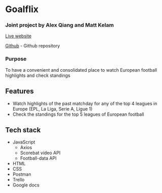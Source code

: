 # Goalflix

### Joint project by Alex Qiang and Matt Kelam

[Live website](https://goalflix.netlify.app)

[Github](https://github.com/AlexQ6/Goalflix) - Github repository

### Purpose

To have a convenient and consolidated place to watch European football highlights and check standings

## Features

- Watch highlights of the past matchday for any of the top 4 leagues in Europe (EPL, La Liga, Serie A, Ligue 1)
- Check the standings for the top 5 leagues of European football

## Tech stack

- JavaScript
  - Axios
  - Scorebat video API
  - Football-data API
- HTML 
- CSS
- Postman
- Trello
- Google docs
